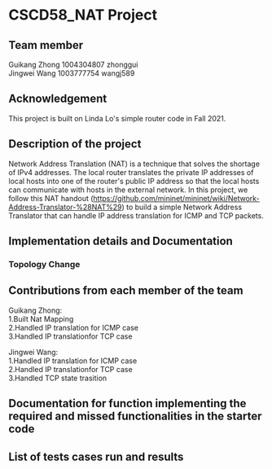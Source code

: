 # CSCD58_NAT Project

## Team member
Guikang Zhong 1004304807 zhonggui<br>
Jingwei Wang 1003777754 wangj589<br>

## Acknowledgement
This project is built on Linda Lo's simple router code in Fall 2021.

## Description of the project
Network Address Translation (NAT) is a technique that solves the shortage of IPv4 addresses. The local router translates the private IP addresses of local hosts into one of the router's public IP address so that the local hosts can communicate with hosts in the external network. In this project, we follow this NAT handout (https://github.com/mininet/mininet/wiki/Network-Address-Translator-%28NAT%29) to build a simple Network Address Translator that can handle IP address translation for ICMP and TCP packets. 

## Implementation details and Documentation

### Topology Change

## Contributions from each member of the team
Guikang Zhong:<br>
1.Built Nat Mapping<br>
2.Handled IP translation for ICMP case<br>
3.Handled IP translationfor TCP case<br>

Jingwei Wang:<br>
1.Handled IP translation for ICMP case<br>
2.Handled IP translationfor TCP case<br>
3.Handled TCP state trasition<br>



## Documentation for function implementing the required and missed functionalities in the starter code

## List of tests cases run and results
